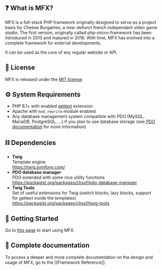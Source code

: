 ## ❓ What is MFX?

MFX is a full-stack PHP framework originally designed to serve as a project basis for Cheese Burgames, a now-defunct french independant video game studio. The first version, originally called php-micro-framework has been introduced in 2013 and matured in 2016. With time, MFX has evolved into a complete framework for external developments.

It can be used as the core of any regular website or API.

## 📄 License

MFX is released under the [MIT license](https://github.com/chsxf/mfx/LICENSE).

## ⚙️ System Requirements

* PHP 8.1+ with enabled [gettext](https://www.php.net/manual/fr/book.gettext.php) extension
* Apache with `mod_rewrite` module enabled
* Any database management system compatible with PDO (MySQL, MariaDB, PostgreSQL, ...) if you plan to use database storage (see [PDO documentation](https://www.php.net/manual/en/book.pdo.php) for more information)

## ⛓ Dependencies

* **Twig**\
  Template engine\
  https://twig.symfony.com/
* **PDO database manager**\
  PDO extended with some nice utility functions\
  https://packagist.org/packages/chsxf/pdo-database-manager
* **Twig Tools**\
  Set of useful extensions for Twig (switch blocks, lazy blocks, support for gettext inside the templates)\
  https://packagist.org/packages/chsxf/twig-tools

## 🚀 Getting Started

Go to [this page](Getting-Started) to start using MFX.

## 📝 Complete documentation

To access a deeper and more complete documentation on the design and usage of MFX, go to the [[Framework Reference]].
